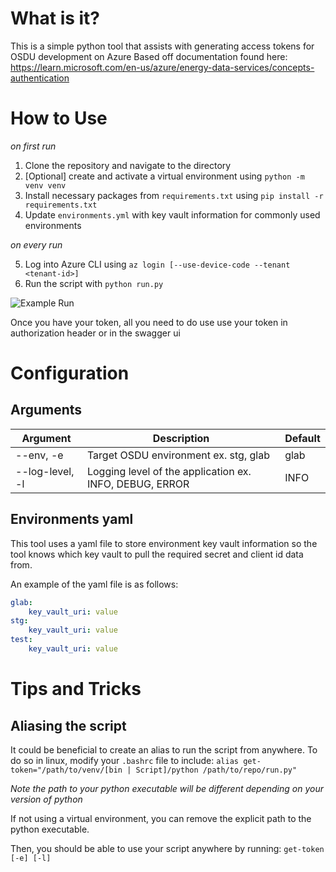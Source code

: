 # What is it?

This is a simple python tool that assists with generating access tokens for OSDU development on Azure
Based off documentation found here:
https://learn.microsoft.com/en-us/azure/energy-data-services/concepts-authentication

# How to Use

*on first run*

1. Clone the repository and navigate to the directory
2. [Optional] create and activate a virtual environment using `python -m venv venv`
3. Install necessary packages from `requirements.txt` using `pip install -r requirements.txt`
4. Update `environments.yml` with key vault information for commonly used environments

*on every run*

5. Log into Azure CLI using `az login [--use-device-code --tenant <tenant-id>]`
6. Run the script with `python run.py`

![Example Run](./example_run.png)

Once you have your token, all you need to do use use your token in authorization header or in the swagger ui

# Configuration

## Arguments

| Argument | Description | Default |
|----------|-------------|---------|
| --env, -e | Target OSDU environment ex. stg, glab | glab |
| --log-level, -l | Logging level of the application ex. INFO, DEBUG, ERROR | INFO |

## Environments yaml

This tool uses a yaml file to store environment key vault information so the tool knows which key vault to pull the required secret and client id data from.

An example of the yaml file is as follows:
```yaml
glab:
	key_vault_uri: value
stg:
	key_vault_uri: value
test:
	key_vault_uri: value
```

# Tips and Tricks

## Aliasing the script

It could be beneficial to create an alias to run the script from anywhere.
To do so in linux, modify your `.bashrc` file to include:
`alias get-token="/path/to/venv/[bin | Script]/python /path/to/repo/run.py"`

*Note the path to your python executable will be different depending on your version of python*

If not using a virtual environment, you can remove the explicit path to the python executable.

Then, you should be able to use your script anywhere by running:
`get-token [-e] [-l]`

